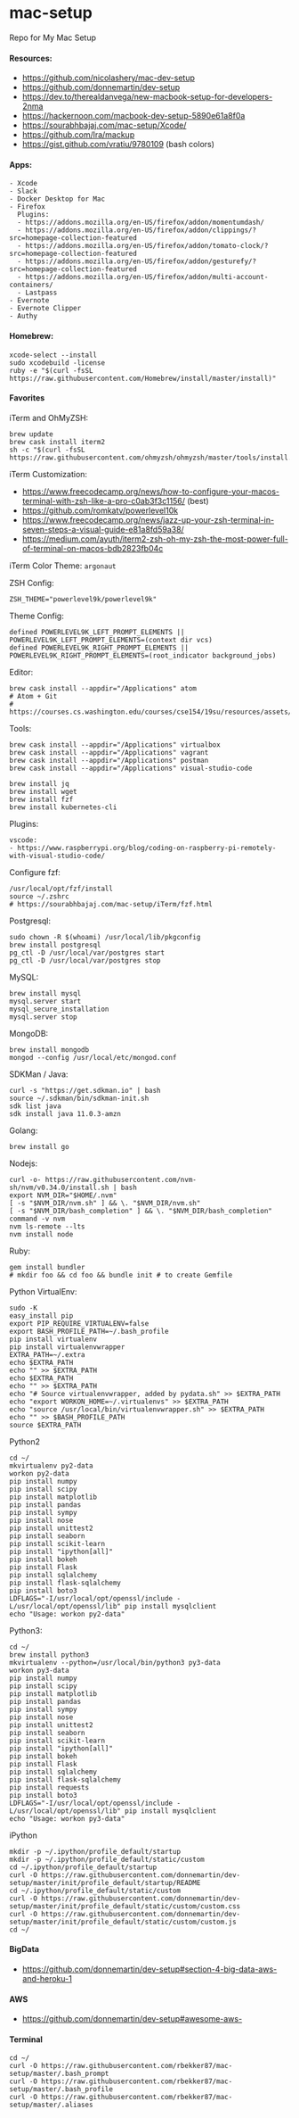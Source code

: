 # mac-setup
Repo for My Mac Setup

#### Resources:
- https://github.com/nicolashery/mac-dev-setup
- https://github.com/donnemartin/dev-setup
- https://dev.to/therealdanvega/new-macbook-setup-for-developers-2nma
- https://hackernoon.com/macbook-dev-setup-5890e61a8f0a
- https://sourabhbajaj.com/mac-setup/Xcode/
- https://github.com/lra/mackup
- https://gist.github.com/vratiu/9780109 (bash colors)

#### Apps:

```
- Xcode
- Slack
- Docker Desktop for Mac
- Firefox
  Plugins:
  - https://addons.mozilla.org/en-US/firefox/addon/momentumdash/
  - https://addons.mozilla.org/en-US/firefox/addon/clippings/?src=homepage-collection-featured
  - https://addons.mozilla.org/en-US/firefox/addon/tomato-clock/?src=homepage-collection-featured
  - https://addons.mozilla.org/en-US/firefox/addon/gesturefy/?src=homepage-collection-featured
  - https://addons.mozilla.org/en-US/firefox/addon/multi-account-containers/
  - Lastpass
- Evernote
- Evernote Clipper
- Authy
```

#### Homebrew:

```
xcode-select --install
sudo xcodebuild -license
ruby -e "$(curl -fsSL https://raw.githubusercontent.com/Homebrew/install/master/install)"
```

#### Favorites

iTerm and OhMyZSH:

```
brew update
brew cask install iterm2
sh -c "$(curl -fsSL https://raw.githubusercontent.com/ohmyzsh/ohmyzsh/master/tools/install.sh)"
```

iTerm Customization:

- https://www.freecodecamp.org/news/how-to-configure-your-macos-terminal-with-zsh-like-a-pro-c0ab3f3c1156/ (best)
- https://github.com/romkatv/powerlevel10k
- https://www.freecodecamp.org/news/jazz-up-your-zsh-terminal-in-seven-steps-a-visual-guide-e81a8fd59a38/
- https://medium.com/ayuth/iterm2-zsh-oh-my-zsh-the-most-power-full-of-terminal-on-macos-bdb2823fb04c

iTerm Color Theme: `argonaut`

ZSH Config:

```
ZSH_THEME="powerlevel9k/powerlevel9k"
```

Theme Config:

```
defined POWERLEVEL9K_LEFT_PROMPT_ELEMENTS || POWERLEVEL9K_LEFT_PROMPT_ELEMENTS=(context dir vcs)
defined POWERLEVEL9K_RIGHT_PROMPT_ELEMENTS || POWERLEVEL9K_RIGHT_PROMPT_ELEMENTS=(root_indicator background_jobs)
```

Editor:

```
brew cask install --appdir="/Applications" atom
# Atom + Git
# https://courses.cs.washington.edu/courses/cse154/19su/resources/assets/atomgit/macosx/
```

Tools:

```
brew cask install --appdir="/Applications" virtualbox
brew cask install --appdir="/Applications" vagrant
brew cask install --appdir="/Applications" postman
brew cask install --appdir="/Applications" visual-studio-code

brew install jq
brew install wget
brew install fzf
brew install kubernetes-cli
```

Plugins:

```
vscode:
- https://www.raspberrypi.org/blog/coding-on-raspberry-pi-remotely-with-visual-studio-code/
```

Configure fzf:

```
/usr/local/opt/fzf/install
source ~/.zshrc
# https://sourabhbajaj.com/mac-setup/iTerm/fzf.html
```

Postgresql:

```
sudo chown -R $(whoami) /usr/local/lib/pkgconfig
brew install postgresql
pg_ctl -D /usr/local/var/postgres start
pg_ctl -D /usr/local/var/postgres stop
```

MySQL:

```
brew install mysql
mysql.server start
mysql_secure_installation
mysql.server stop
```

MongoDB:

```
brew install mongodb
mongod --config /usr/local/etc/mongod.conf
```

SDKMan / Java:

```
curl -s "https://get.sdkman.io" | bash
source ~/.sdkman/bin/sdkman-init.sh
sdk list java
sdk install java 11.0.3-amzn
```

Golang:

```
brew install go
```

Nodejs:

```
curl -o- https://raw.githubusercontent.com/nvm-sh/nvm/v0.34.0/install.sh | bash
export NVM_DIR="$HOME/.nvm"
[ -s "$NVM_DIR/nvm.sh" ] && \. "$NVM_DIR/nvm.sh"
[ -s "$NVM_DIR/bash_completion" ] && \. "$NVM_DIR/bash_completion"
command -v nvm
nvm ls-remote --lts
nvm install node
```

Ruby:

```
gem install bundler
# mkdir foo && cd foo && bundle init # to create Gemfile
```

Python VirtualEnv:

```
sudo -K
easy_install pip
export PIP_REQUIRE_VIRTUALENV=false
export BASH_PROFILE_PATH=~/.bash_profile
pip install virtualenv
pip install virtualenvwrapper
EXTRA_PATH=~/.extra
echo $EXTRA_PATH
echo "" >> $EXTRA_PATH
echo $EXTRA_PATH
echo "" >> $EXTRA_PATH
echo "# Source virtualenvwrapper, added by pydata.sh" >> $EXTRA_PATH
echo "export WORKON_HOME=~/.virtualenvs" >> $EXTRA_PATH
echo "source /usr/local/bin/virtualenvwrapper.sh" >> $EXTRA_PATH
echo "" >> $BASH_PROFILE_PATH
source $EXTRA_PATH
```

Python2

```
cd ~/
mkvirtualenv py2-data
workon py2-data
pip install numpy
pip install scipy
pip install matplotlib
pip install pandas
pip install sympy
pip install nose
pip install unittest2
pip install seaborn
pip install scikit-learn
pip install "ipython[all]"
pip install bokeh
pip install Flask
pip install sqlalchemy
pip install flask-sqlalchemy
pip install boto3
LDFLAGS="-I/usr/local/opt/openssl/include -L/usr/local/opt/openssl/lib" pip install mysqlclient
echo "Usage: workon py2-data"
```

Python3:

```
cd ~/
brew install python3
mkvirtualenv --python=/usr/local/bin/python3 py3-data
workon py3-data
pip install numpy
pip install scipy
pip install matplotlib
pip install pandas
pip install sympy
pip install nose
pip install unittest2
pip install seaborn
pip install scikit-learn
pip install "ipython[all]"
pip install bokeh
pip install Flask
pip install sqlalchemy
pip install flask-sqlalchemy
pip install requests
pip install boto3
LDFLAGS="-I/usr/local/opt/openssl/include -L/usr/local/opt/openssl/lib" pip install mysqlclient
echo "Usage: workon py3-data"
```

iPython

```
mkdir -p ~/.ipython/profile_default/startup
mkdir -p ~/.ipython/profile_default/static/custom
cd ~/.ipython/profile_default/startup
curl -O https://raw.githubusercontent.com/donnemartin/dev-setup/master/init/profile_default/startup/README
cd ~/.ipython/profile_default/static/custom
curl -O https://raw.githubusercontent.com/donnemartin/dev-setup/master/init/profile_default/static/custom/custom.css
curl -O https://raw.githubusercontent.com/donnemartin/dev-setup/master/init/profile_default/static/custom/custom.js
cd ~/
```

#### BigData

- https://github.com/donnemartin/dev-setup#section-4-big-data-aws-and-heroku-1

#### AWS

- https://github.com/donnemartin/dev-setup#awesome-aws-

#### Terminal

```
cd ~/
curl -O https://raw.githubusercontent.com/rbekker87/mac-setup/master/.bash_prompt
curl -O https://raw.githubusercontent.com/rbekker87/mac-setup/master/.bash_profile
curl -O https://raw.githubusercontent.com/rbekker87/mac-setup/master/.aliases
```

